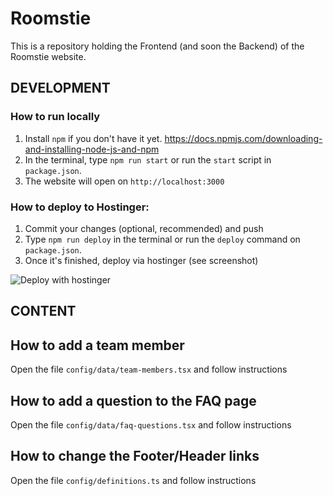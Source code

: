 # Roomstie

This is a repository holding the Frontend (and soon the Backend) of the Roomstie website.

## DEVELOPMENT

### How to run locally
1. Install `npm` if you don't have it yet. https://docs.npmjs.com/downloading-and-installing-node-js-and-npm
2. In the terminal, type `npm run start` or run the `start` script in `package.json`.
3. The website will open on `http://localhost:3000`

### How to deploy to Hostinger:
1. Commit your changes (optional, recommended) and push
2. Type `npm run deploy` in the terminal or run the `deploy` command on `package.json`.
3. Once it's finished, deploy via hostinger (see screenshot)

![Deploy with hostinger](./hostinger-deploy)


## CONTENT

## How to add a team member
Open the file `config/data/team-members.tsx` and follow instructions

## How to add a question to the FAQ page
Open the file `config/data/faq-questions.tsx` and follow instructions

## How to change the Footer/Header links
Open the file `config/definitions.ts` and follow instructions
